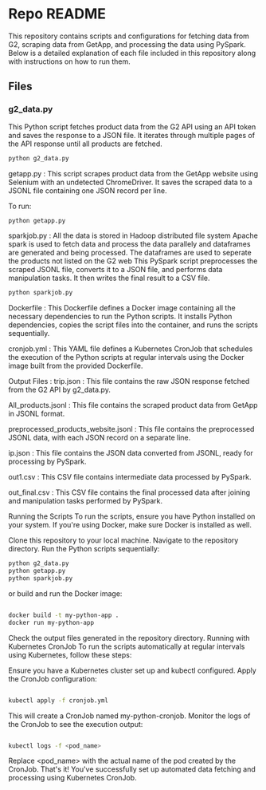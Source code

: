 # Repo README

This repository contains scripts and configurations for fetching data from G2, scraping data from GetApp, and processing the data using PySpark. Below is a detailed explanation of each file included in this repository along with instructions on how to run them.

## Files

### g2_data.py

This Python script fetches product data from the G2 API using an API token and saves the response to a JSON file. It iterates through multiple pages of the API response until all products are fetched.


```bash
python g2_data.py
```

getapp.py :
This script scrapes product data from the GetApp website using Selenium with an undetected ChromeDriver. It saves the scraped data to a JSONL file containing one JSON record per line.

To run:
```bash
python getapp.py
```
sparkjob.py : 
All the data is stored in Hadoop distributed file system
Apache spark is used to fetch data and process the data parallely and dataframes are generated and being processed.
The dataframes are used to seperate the products not listed on the G2 web 
This PySpark script preprocesses the scraped JSONL file, converts it to a JSON file, and performs data manipulation tasks. It then writes the final result to a CSV file.

```bash
python sparkjob.py
```

Dockerfile :
This Dockerfile defines a Docker image containing all the necessary dependencies to run the Python scripts. It installs Python dependencies, copies the script files into the container, and runs the scripts sequentially.

cronjob.yml :
This YAML file defines a Kubernetes CronJob that schedules the execution of the Python scripts at regular intervals using the Docker image built from the provided Dockerfile.

Output Files : 
trip.json :
This file contains the raw JSON response fetched from the G2 API by g2_data.py.

All_products.jsonl :
This file contains the scraped product data from GetApp in JSONL format.

preprocessed_products_website.jsonl :
This file contains the preprocessed JSONL data, with each JSON record on a separate line.

ip.json :
This file contains the JSON data converted from JSONL, ready for processing by PySpark.

out1.csv :
This CSV file contains intermediate data processed by PySpark.

out_final.csv :
This CSV file contains the final processed data after joining and manipulation tasks performed by PySpark.

Running the Scripts
To run the scripts, ensure you have Python installed on your system. If you're using Docker, make sure Docker is installed as well.

Clone this repository to your local machine.
Navigate to the repository directory.
Run the Python scripts sequentially:

```bash
python g2_data.py
python getapp.py
python sparkjob.py
```
or build and run the Docker image:
```bash

docker build -t my-python-app .
docker run my-python-app
```
Check the output files generated in the repository directory.
Running with Kubernetes CronJob
To run the scripts automatically at regular intervals using Kubernetes, follow these steps:

Ensure you have a Kubernetes cluster set up and kubectl configured.
Apply the CronJob configuration:

```bash

kubectl apply -f cronjob.yml
```
This will create a CronJob named my-python-cronjob.
Monitor the logs of the CronJob to see the execution output:
```bash

kubectl logs -f <pod_name>
```
Replace <pod_name> with the actual name of the pod created by the CronJob.
That's it! You've successfully set up automated data fetching and processing using Kubernetes CronJob.
